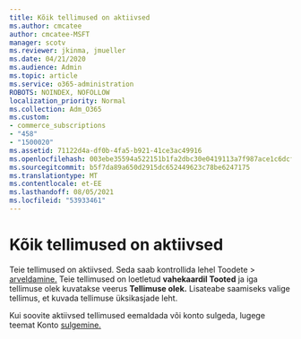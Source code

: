 ```yaml
---
title: Kõik tellimused on aktiivsed
ms.author: cmcatee
author: cmcatee-MSFT
manager: scotv
ms.reviewer: jkinma, jmueller
ms.date: 04/21/2020
ms.audience: Admin
ms.topic: article
ms.service: o365-administration
ROBOTS: NOINDEX, NOFOLLOW
localization_priority: Normal
ms.collection: Adm_O365
ms.custom:
- commerce_subscriptions
- "458"
- "1500020"
ms.assetid: 71122d4a-df0b-4fa5-b921-41ce3ac49916
ms.openlocfilehash: 003ebe35594a522151b1fa2dbc30e0419113a7f987ace1c6dcf01e2ba733dde8
ms.sourcegitcommit: b5f7da89a650d2915dc652449623c78be6247175
ms.translationtype: MT
ms.contentlocale: et-EE
ms.lasthandoff: 08/05/2021
ms.locfileid: "53933461"
---
```

# <a name="all-subscriptions-are-active"></a>Kõik tellimused on aktiivsed

Teie tellimused on aktiivsed. Seda saab kontrollida lehel Toodete  \> [arveldamine.](https://go.microsoft.com/fwlink/p/?linkid=842054) Teie tellimused on loetletud **vahekaardil Tooted** ja iga tellimuse olek kuvatakse veerus **Tellimuse olek.** Lisateabe saamiseks valige tellimus, et kuvada tellimuse üksikasjade leht.
  
Kui soovite aktiivsed tellimused eemaldada või konto sulgeda, lugege teemat Konto [sulgemine.](https://docs.microsoft.com/microsoft-365/commerce/close-your-account?view=o365-worldwide)
